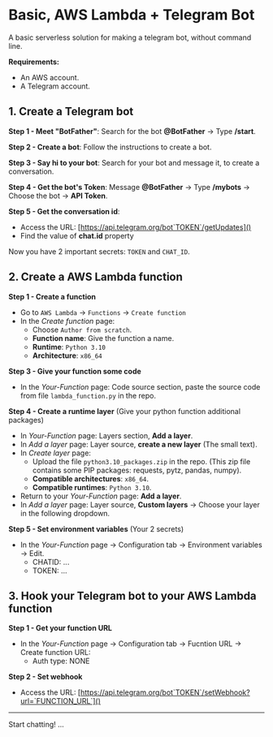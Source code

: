 # Basic, AWS Lambda + Telegram Bot

A basic serverless solution for making a telegram bot, without command line.

**Requirements:**
- An AWS account.
- A Telegram account.

## 1. Create a Telegram bot

**Step 1 - Meet "BotFather"**: Search for the bot **@BotFather** $\rightarrow$ Type **/start**.

**Step 2 - Create a bot**: Follow the instructions to create a bot.

**Step 3 - Say hi to your bot**: Search for your bot and message it, to create a conversation.

**Step 4 - Get the bot's Token**: Message **@BotFather** $\rightarrow$ Type **/mybots** $\rightarrow$ Choose the bot $\rightarrow$ **API Token**.

**Step 5 - Get the conversation id**:
- Access the URL: [https://api.telegram.org/bot`TOKEN`/getUpdates]()
- Find the value of **chat.id** property

Now you have 2 important secrets: `TOKEN` and `CHAT_ID`.

## 2. Create a AWS Lambda function
**Step 1 - Create a function**
- Go to `AWS Lambda` $\rightarrow$ `Functions` $\rightarrow$ `Create function`
- In the *Create function* page:
  - Choose `Author from scratch`.
  - **Function name**:  Give the function a name.
  - **Runtime**: `Python 3.10`
  - **Architecture**: `x86_64`
  
**Step 3 - Give your function some code**
- In the *Your-Function* page: Code source section, paste the source code from file `lambda_function.py` in the repo.

**Step 4 - Create a runtime layer** (Give your python function additional packages)
- In *Your-Function* page: Layers section, **Add a layer**.
- In *Add a layer* page: Layer source, **create a new layer** (The small text).
- In *Create layer* page: 
  - Upload the file `python3.10_packages.zip` in the repo. (This zip file contains some PIP packages: requests, pytz, pandas, numpy).
  - **Compatible architectures**: `x86_64`.
  - **Compatible runtimes**: `Python 3.10`.
- Return to your *Your-Function* page: **Add a layer**.
- In *Add a layer* page: Layer source, **Custom layers** $\rightarrow$ Choose your layer in the following dropdown.

**Step 5 - Set environment variables** (Your 2 secrets)
- In the *Your-Function* page $\rightarrow$ Configuration tab $\rightarrow$ Environment variables $\rightarrow$ Edit.
  - CHATID: ...
  - TOKEN: ...

## 3. Hook your Telegram bot to your AWS Lambda function
**Step 1 - Get your function URL**
- In the *Your-Function* page $\rightarrow$ Configuration tab $\rightarrow$ Fucntion URL $\rightarrow$ Create function URL:
  - Auth type: NONE

**Step 2 - Set webhook**
- Access the URL: [https://api.telegram.org/bot`TOKEN`/setWebhook?url=`FUNCTION_URL`]()

<hr/>

Start chatting! ...
